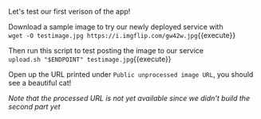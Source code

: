 Let's test our first verison of the app!

Download a sample image to try our newly deployed service with  
`wget -O testimage.jpg https://i.imgflip.com/gw42w.jpg`{{execute}}

Then run this script to test posting the image to our service  
`upload.sh "$ENDPOINT" testimage.jpg`{{execute}}

Open up the URL printed under `Public unprocessed image URL`, you should see a beautiful cat!

*Note that the processed URL is not yet available since we didn't build the second part yet*